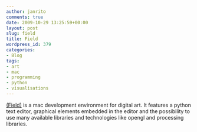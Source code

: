 ```yaml
---
author: janrito
comments: true
date: 2009-10-29 13:25:59+00:00
layout: post
slug: field
title: Field
wordpress_id: 379
categories:
- Blog
tags:
- art
- mac
- programming
- python
- visualisations
---
```


[(Field)](http://openendedgroup.com/field/) is a mac development environment for digital art. It features a python text editor, graphical elements embedded in the editor and the possibility to use many available libraries and technologies like opengl and processing libraries.
